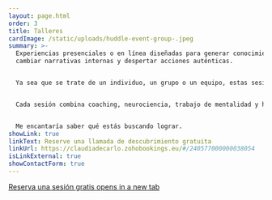 ```yaml
---
layout: page.html
order: 3
title: Talleres
cardImage: /static/uploads/huddle-event-group-.jpeg
summary: >-
  Experiencias presenciales o en línea diseñadas para generar conocimiento,
  cambiar narrativas internas y despertar acciones auténticas.


  Ya sea que se trate de un individuo, un grupo o un equipo, estas sesiones están diseñadas para fomentar la autoconciencia, la claridad emocional y la alineación encarnada, con espacio para la creatividad, la visión y el crecimiento.


  Cada sesión combina coaching, neurociencia, trabajo de mentalidad y herramientas prácticas para encontrarte donde estás y hacerte avanzar con intención.


  Me encantaría saber qué estás buscando lograr.
showLink: true
linkText: Reserve una llamada de descubrimiento gratuita
linkUrl: https://claudiadecarlo.zohobookings.eu/#/240577000000038054
isLinkExternal: true
showContactForm: true
---
```

<a href="https://claudiadecarlo.zohobookings.eu/#/240577000000038054" rel="noopener noreferrer" class="btn" target="_blank">Reserva una sesión gratis <span class="sr-only">opens in a new tab</span></a>
